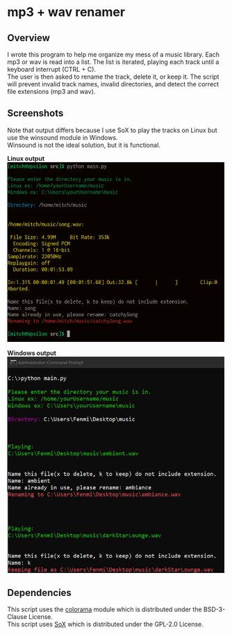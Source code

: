
# mp3 + wav renamer

## Overview
I wrote this program to help me organize my mess of a music library.
Each mp3 or wav is read into a list. The list is iterated, playing each track until a keyboard interrupt (CTRL + C).  
The user is then asked to rename the track, delete it, or keep it.
The script will prevent invalid track names, invalid directories, and detect the correct file extensions (mp3 and wav).

## Screenshots

Note that output differs because I use SoX to play the tracks on Linux but use the winsound module in Windows.  
Winsound is not the ideal solution, but it is functional.

**Linux output**  
<img src="./screenshots/screen1.png" width="500" />

**Windows output**  
<img src="./screenshots/screen2.png" width="500" />

## Dependencies

This script uses the [colorama](https://github.com/tartley/colorama) module which is distributed under the BSD-3-Clause License.   
This script uses [SoX](https://github.com/chirlu/sox) which is distributed under the GPL-2.0 License.

